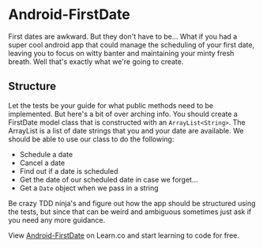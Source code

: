 

Android-FirstDate
=================

First dates are awkward. But they don't have to be... What if you had a super cool android app that could manage the scheduling of your first date, leaving you to focus on witty banter and maintaining your minty fresh breath.  Well that's exactly what we're going to create.  

## Structure

Let the tests be your guide for what public methods need to be implemented.  But here's a bit of over arching info.  You should create a FirstDate model class that is constructed with an `ArrayList<String>`.  The ArrayList is a list of date strings that you and your date are available.  We should be able to use our class to do the following: 

- Schedule a date 
- Cancel a date
- Find out if a date is scheduled 
- Get the date of our scheduled date in case we forget... 
- Get a `Date` object when we pass in a string 

Be crazy TDD ninja's and figure out how the app should be structured using the tests, but since that can be weird and ambiguous sometimes just ask if you need any more guidance.  
<p data-visibility='hidden'>View <a href='https://learn.co/lessons/Android-FirstDate' title='Android-FirstDate'>Android-FirstDate</a> on Learn.co and start learning to code for free.</p>

